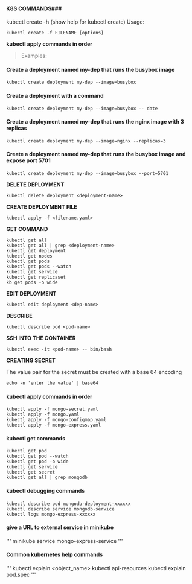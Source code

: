 #### K8S COMMANDS###

kubectl create -h (show help for kubectl create)
Usage:

  `kubectl create -f FILENAME [options]`

**kubectl apply commands in order**

> Examples:

#### Create a deployment named my-dep that runs the busybox image

  `kubectl create deployment my-dep --image=busybox`

#### Create a deployment with a command
  
  `kubectl create deployment my-dep --image=busybox -- date`

#### Create a deployment named my-dep that runs the nginx image with 3 replicas
  
  `kubectl create deployment my-dep --image=nginx --replicas=3`

#### Create a deployment named my-dep that runs the busybox image and expose port 5701

  `kubectl create deployment my-dep --image=busybox --port=5701`
  
**DELETE DEPLOYMENT**

`kubectl delete deployment <deployment-name>`


**CREATE DEPLOYMENT FILE**

`kubectl apply -f <filename.yaml>`

  
**GET COMMAND**

```
kubectl get all
kubectl get all | grep <deployment-name>
kubectl get deployment
kubectl get nodes
kubectl get pods
kubectl get pods --watch
kubectl get service
kubectl get replicaset
kb get pods -o wide
```


**EDIT DEPLOYMENT**

`kubectl edit deployment <dep-name>`


**DESCRIBE**

`kubectl describe pod <pod-name>`


**SSH INTO THE CONTAINER**

`kubectl exec -it <pod-name> -- bin/bash`


**CREATING SECRET**

The value pair for the secret must be created with a base 64 encoding

`echo -n 'enter the value' | base64`


#### kubectl apply commands in order
    
    kubectl apply -f mongo-secret.yaml
    kubectl apply -f mongo.yaml
    kubectl apply -f mongo-configmap.yaml 
    kubectl apply -f mongo-express.yaml

#### kubectl get commands

    kubectl get pod
    kubectl get pod --watch
    kubectl get pod -o wide
    kubectl get service
    kubectl get secret
    kubectl get all | grep mongodb

#### kubectl debugging commands

    kubectl describe pod mongodb-deployment-xxxxxx
    kubectl describe service mongodb-service
    kubectl logs mongo-express-xxxxxx

#### give a URL to external service in minikube
'''
minikube service mongo-express-service
'''

#### Common kubernetes help commands
'''
    kubectl explain <object_name>
    kubectl api-resources
    kubectl explain pod.spec
'''

